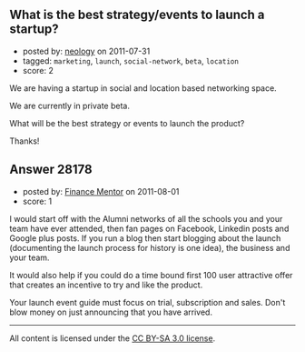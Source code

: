 ## What is the best strategy/events to launch a startup?

- posted by: [neology](https://stackexchange.com/users/-1/11721-neology) on 2011-07-31
- tagged: `marketing`, `launch`, `social-network`, `beta`, `location`
- score: 2

We are having a startup in social and location based networking space.

We are currently in private beta.

What will be the best strategy or events to launch the product?

Thanks!


## Answer 28178

- posted by: [Finance Mentor](https://stackexchange.com/users/-1/11741-finance-mentor) on 2011-08-01
- score: 1

I would start off with the Alumni networks of all the schools you and your team have ever attended, then fan pages on Facebook, Linkedin posts and Google plus posts. If you run a blog then start blogging about the launch (documenting the launch process for history is one idea),  the business and your team.

It would also help if you could do a time bound first 100 user attractive offer that creates an incentive to try and like the product.

Your launch event guide must focus on trial, subscription and sales. Don't blow money on just announcing that you have arrived.       



---

All content is licensed under the [CC BY-SA 3.0 license](https://creativecommons.org/licenses/by-sa/3.0/).
